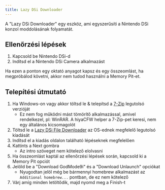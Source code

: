 ```yaml
---
title: Lazy DSi Downloader
---
```


A "Lazy DSi Downloader" egy eszköz, ami egyszerűsíti a Nintendo DSi konzol moddolásának folyamatát.

## Ellenőrzési lépések

1. Kapcsold be Nintendo DSi-d
1. Indítsd el a Nintendo DSi Camera alkalmazást

Ha ezen a ponton egy oktató anyagot kapsz és egy összeomlást, ha megpróbálod követni, akkor nem tudod használni a Memory Pit-et.

## Telepítési útmutató

1. Ha Windows-on vagy akkor töltsd le & telepítsd a [7-Zip](https://www.7-zip.org/download.html) legutolsó verzióját
   - Ez nem fog működni mást tömörítő alkalmazással, amivel rendelkezel, pl: WinRAR. A hiyaCFW helper a 7-Zip-pet keresi, nem egy általános kicsomagolót
1. Töltsd le a [Lazy DSi File Downloader](https://github.com/yourkalamity/lazy-dsi-file-downloader/releases) az OS-ednek megfelelő legutolsó kiadását
1. Indítsd el a kiadás oldalon található lépéseknek megfelelően
1. Kattints a Next gombra
   - Az intro szöveget nem kötelező elolvasni
1. Ha összeomlást kaptál az ellenőrzési lépések során, kapcsold ki a Memory Pit opciót
1. Jelöld be a "Download GodMode9i" és a "Download Unlaunch" opciókat
   - Nyugodtan jelöl még be bármennyi homebrew alkalmazást az `Additional homebrew...` pontban, de ez nem kötelező
1. Várj amíg minden letöltődik, majd nyomd meg a Finish-t
